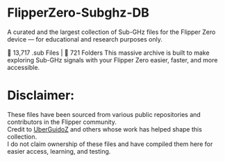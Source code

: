 # FlipperZero-Subghz-DB
A curated and the largest collection of Sub-GHz files for the Flipper Zero device — for educational and research purposes only.

📁 13,717 .sub Files | 📂 721 Folders
This massive archive is built to make exploring Sub-GHz signals with your Flipper Zero easier, faster, and more accessible.

# Disclaimer:  
These files have been sourced from various public repositories and contributors in the Flipper community.  
Credit to [UberGuidoZ](https://github.com/UberGuidoZ) and others whose work has helped shape this collection.  
I do not claim ownership of these files and have compiled them here for easier access, learning, and testing.
